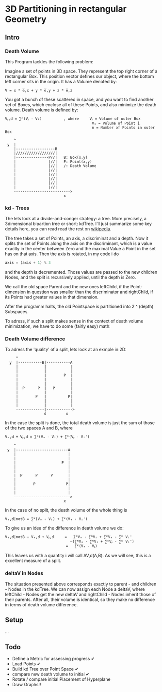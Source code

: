 # 3D Partitioning in rectangular Geometry

## Intro

### Death Volume

This Program tackles the following problem:

Imagine a set of points in 3D space. They represent the top right corner
of a rectangular Box. This position vector defines our object, where the
bottom left corner sits in the origin. It has a Volume denoted by:

```
V = x * e̅,x + y * e̅,y + z * e̅,z 
```

You got a bunch of these scattered in space, and you want to find another
set of Boxes, which enclose all of these Points, and also minimize the
death volume. Death volume is defined by:

```
Vᵦ,d = ∑ⁿ(Vᵦ - Vᵢ)			, where		Vᵦ = Volume of outer Box
										Vᵢ = Volume of Point i 
										n = Number of Points in outer Box
```

```
    ^                                         
 y  |                                         
    |------------------B                      
    |//////////////////|                      
    |---------------P//|   B: Box(x,y)        
    |               |//|   P: Point(x,y)      
    |               |//|   /: Death Volume    
    |               |//|                      
    |               |//|                      
    |               |//|                      
    |               |//|                      
    |               |//|                      
    -------------------------->               
                           x     
```

### kd - Trees

The lets look at a divide-and-conqer strategy: a tree. More precisely,
a 3dimensional bipartion tree or short: kdTree. I'll just summarize some
key details here, you can read read the rest on [wikipedia](https://en.wikipedia.org/wiki/K-d_tree).

The tree takes a set of Points, an axis, a discriminat and a depth.
Now it splits the set of Points along the axis on the discriminant,
which is a value exactly in the center between Zero and the maximal
Value a Point in the set has on that axis. Then the axis is rotated, 
in my code i do

```python
axis = (axis + 1) % 3
```

and the depth is decremented. Those values are passed to the new
children Nodes, and the split is recursively applied, until the 
depth is Zero.

We call the old space Parent and the new ones leftChild, if the Point-
dimension in question was smaller than the discriminator and rightChild,
if its Points had greater values in that dimension. 

After the programm halts, the old Pointspace is partitioned into
2 ^ (depth) Subspaces. 

To adress, if such a split makes sense in the context of death volume
minimization, we have to do some (fairly easy) math:

### Death Volume difference

To adress the 'quality' of a split, lets look at an exmple in 2D:

```
     ^                                         
  y  |-----------B|-----------A                
     |            |           |                
     |            |           |                
     |            |        P  |                
     |            |           |                
     |            |           |                
     |  P      P  |   P       |                
     |            |           |                
     |        P   |          P|                
     |            |           |                
     |            |           |                
     -------------|------------>               
                  d         x                
```

In the case the split is done, the total death volume is just the sum
of those of the two spaces A and B, where

```
Vₐ,d + Vᵦ,d = ∑ᴺ(Vₐ - Vᵢ) + ∑ᴷ(Vᵦ - Vᵢ')
```

```
    ^                                         
 y  |------------------------A                
    |                        |                
    |                        |                
    |                     P  |                
    |                        |                
    |                        |                
    |  P      P      P       |                
    |                        |                
    |        P              P|                
    |                        |                
    |                        |                
    -------------------------->               
                           x                                                    
```

In the case of no split, the death volume of the whole thing is

```
Vₐ,d|notB = ∑ᴺ(Vₐ - Vᵢ) + ∑ᴷ(Vₐ - Vᵢ')
```

To give us an idea of the difference in death volume we do:

```
Vₐ,d|notB – Vₐ,d + Vᵦ,d 	= 	∑ᴺVₐ - ∑ᴺVᵢ + ∑ᴷVₐ - ∑ᴷ Vᵢ'
							  –(∑ᴺVₐ - ∑ᴺVᵢ + ∑ᴷVᵦ - ∑ᴷ Vᵢ')
							=	∑ᴷ(Vₐ - Vᵦ)
```

This leaves us with a quantity i will call ∆V,d(A,B).
As we will see, this is a excellent measure of a split.

### deltaV in Nodes

The situation presented above corresponds exactly to parent - 
and children - Nodes in the kdTree. We can now assign each
Node a deltaV, where leftChild - Nodes get the new deltaV and
rightChild - Nodes inherit those of their parents. After all,
their volume is identical, so they make no difference in terms
of death volume difference.

## Setup

...

## Todo

-	Define a Metric for assessing progress ✔
-	Load Points ✔
-	Build kd Tree over Point Space ✔
-	compare new death volume to initial ✔
-	Rotate / compare initial Placement of Hyperplane
-	Draw Graphs!!

